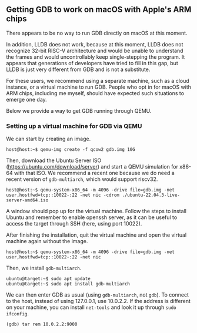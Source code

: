 ## Getting GDB to work on macOS with Apple's ARM chips

There appears to be no way to run GDB directly on macOS at this moment. 

In addition, LLDB does not work, because at this moment, LLDB does not recognize 
32-bit RISC-V architecture and would be unable to understand the frames and would 
uncontrollably keep single-stepping the program. It appears that generations of 
developers have tried to fill in this gap, but LLDB is just very different from GDB and is not a substitute. 

For these users, we recommend using a separate machine, such as a cloud instance, or a virtual machine to run GDB. 
People who opt in for macOS with ARM chips, including me myself, should have expected such situations to emerge one day.

Below we provide a way to get GDB running through QEMU. 

### Setting up a virtual machine for GDB via QEMU

We can start by creating an image.
```console
host@host:~$ qemu-img create -f qcow2 gdb.img 10G
```

Then, download the Ubuntu Server ISO (https://ubuntu.com/download/server) and start a QEMU simulation for x86-64 with that ISO.
We recommend a recent one because we do need a recent version of `gdb-multiarch`, which would support riscv32.
```console
host@host:~$ qemu-system-x86_64 -m 4096 -drive file=gdb.img -net user,hostfwd=tcp::10022-:22 -net nic -cdrom ./ubuntu-22.04.3-live-server-amd64.iso 
```

A window should pop up for the virtual machine. Follow the steps to install Ubuntu and remember to enable openssh server, 
as it can be useful to access the target through SSH (here, using port 10022).

After finishing the installation, quit the virtual machine and open the virtual machine again without the image.
```console
host@host:~$ qemu-system-x86_64 -m 4096 -drive file=gdb.img -net user,hostfwd=tcp::10022-:22 -net nic 
```

Then, we install `gdb-multiarch`. 
```console
ubuntu@target:~$ sudo apt update
ubuntu@target:~$ sudo apt install gdb-multiarch
```

We can then enter GDB as usual (using `gdb-multiarch`, not `gdb`). 
To connect to the host, instead of using 127.0.0.1, use 10.0.2.2. If the address is different on 
your machine, you can install `net-tools` and look it up through `sudo ifconfig`.

```gdb
(gdb) tar rem 10.0.2.2:9000
```


